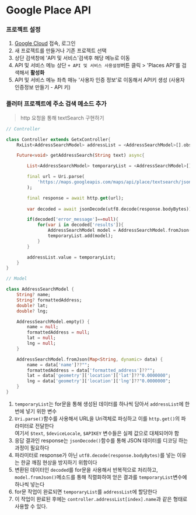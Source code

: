 # Google Place API

### 프로젝트 설정
1. [Google Cloud](https://console.cloud.google.com/) 접속, 로그인
2. 새 프로젝트를 만들거나 기존 프로젝트 선택
3. 상단 검색창에 'API 및 서비스'검색후 해당 메뉴로 이동
4. API 및 서비스 메뉴 상단 `+ API 및 서비스 사용설정`버튼  클릭 > 'Places API'를 검색해서 **활성화**
5. API 및 서비스 메뉴 좌측 매뉴 '사용자 인증 정보'로 이동해서 API키 생성 (사용자 인증정보 만들기 - API 키)

### 플러터 프로젝트에 주소 검색 메소드 추가 
> http 요청을 통해 textSearch 구현하기
```dart 
// Controller

class Controller extends GetxController{
    RxList<AddressSearchModel> addressList = <AddressSearchModel>[].obs;

    Future<void> getAddressSearch(String text) async{

        List<AddressSearchModel> temporaryList = <AddressSearchModel>[];

        final url = Uri.parse(
            'https://maps.googleapis.com/maps/api/place/textsearch/json?query=$text&language=$deviceLocale&key=$APIKEY'
        ); 

        final response = await http.get(url);
        
        var decoded = await jsonDecode(utf8.decode(response.bodyBytes));

        if(decoded['error_message']==null){
            for(var i in decoded['results']){
                AddressSearchModel model = AddressSearchModel.fromJson(i);
                temporaryList.add(model);
            }
        }

        addressList.value = temporaryList;
    }
}
```
```dart
// Model 

class AddressSearchModel {
    String? name;
    String? formattedAddress;
    double? lat;
    double? lng;

    AddressSearchModel.empty() {
        name = null;
        formattedAddress = null;
        lat = null;
        lng = null;
    }

    AddressSearchModel.fromJson(Map<String, dynamic> data) {
        name = data['name']??"";
        formattedAddress = data['formatted_address']??"";
        lat = data['geometry']['location']['lat']??"0.0000000";
        lng = data['geometry']['location']['lng']??"0.0000000";
    }
}
```

1. `temporaryList`는 for문을 통해 생성된 데이터를 하나씩 담아서 `addressList`에 한번에 넣기 위한 변수
2. `Uri.parse()`함수를 사용해서 URL을 Uri객체로 파싱하고 이를 `http.get()`의 파라미터로 전달한다  
여기서 `$text`, `$deviceLocale`, `$APIKEY` 변수들은 실제 값으로 대체되어야 함
1. 응답 결과인 response는 `jsonDecode()`함수를 통해 JSON 데이터를 디코딩 하는 과정이 필요하다
2. 파라미터로 response가 아닌 `utf8.decode(response.bodyBytes)`를 넣는 이유는 한글 깨짐 현상을 방지하기 위함이다
3. 변환된 데이터인 `decoded`를 for문을 사용해서 반복적으로 처리하고, `model.fromJson()`메소드를 통해 직렬화하여 얻은 결과를 `temporaryList`변수에 하나씩 넣는다
4. for문 작업이 완료되면 `temporaryList`를 `addressList`에 할당한다
5. 이 작업이 완료된 후에는 `controller.addressList[index].name`과 같은 형태로 사용할 수 있다.